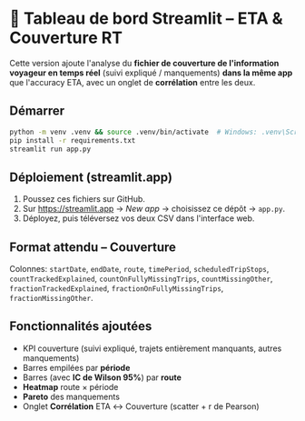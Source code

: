 # 📡 Tableau de bord Streamlit – ETA & Couverture RT

Cette version ajoute l'analyse du **fichier de couverture de l'information voyageur en temps réel** (suivi expliqué / manquements) **dans la même app** que l'accuracy ETA, avec un onglet de **corrélation** entre les deux.

## Démarrer
```bash
python -m venv .venv && source .venv/bin/activate  # Windows: .venv\Scripts\activate
pip install -r requirements.txt
streamlit run app.py
```

## Déploiement (streamlit.app)
1. Poussez ces fichiers sur GitHub.
2. Sur https://streamlit.app → *New app* → choisissez ce dépôt → `app.py`.
3. Déployez, puis téléversez vos deux CSV dans l'interface web.

## Format attendu – Couverture
Colonnes: `startDate`, `endDate`, `route`, `timePeriod`, `scheduledTripStops`, `countTrackedExplained`, `countOnFullyMissingTrips`, `countMissingOther`, `fractionTrackedExplained`, `fractionOnFullyMissingTrips`, `fractionMissingOther`.

## Fonctionnalités ajoutées
- KPI couverture (suivi expliqué, trajets entièrement manquants, autres manquements)
- Barres empilées par **période**
- Barres (avec **IC de Wilson 95%**) par **route**
- **Heatmap** route × période
- **Pareto** des manquements
- Onglet **Corrélation** ETA ↔ Couverture (scatter + r de Pearson)
